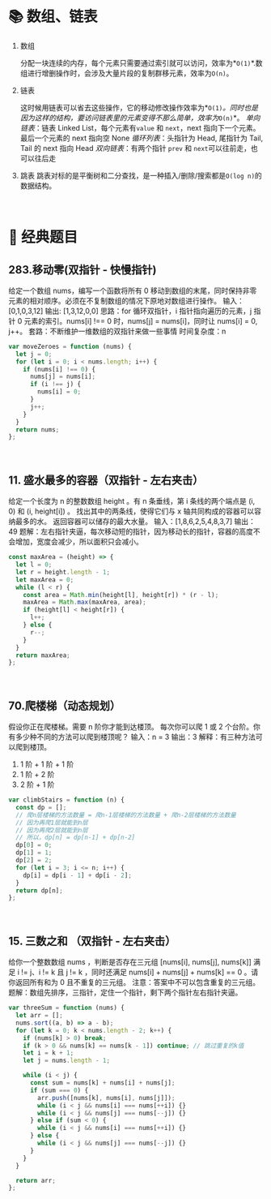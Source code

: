 # 📚 数组、链表

1. 数组

   分配一块连续的内存，每个元素只需要通过索引就可以访问，效率为*`O(1)`*.数组进行增删操作时，会涉及大量片段的复制群移元素，效率为`O(n)`。

2. 链表

   这时候用链表可以省去这些操作，它的移动修改操作效率为*`O(1)`*。同时也是因为这样的结构，要访问链表里的元素变得不那么简单，效率为*`O(n)`*。
   _单向链表_：链表 Linked List，每个元素有`value` 和 `next`，next 指向下一个元素。最后一个元素的 next 指向空 None
   _循环列表_：头指针为 Head, 尾指针为 Tail, Tail 的 next 指向 Head
   _双向链表_：有两个指针 `prev` 和 `next`可以往前走，也可以往后走

3. 跳表
   跳表对标的是平衡树和二分查找，是一种插入/删除/搜索都是`O(log n)`的数据结构。

<br/>

# 🏫 经典题目

## 283.移动零(双指针 - 快慢指针)

给定一个数组 nums，编写一个函数将所有 0 移动到数组的末尾，同时保持非零元素的相对顺序。必须在不复制数组的情况下原地对数组进行操作。
输入：[0,1,0,3,12]
输出: [1,3,12,0,0]
思路：for 循环双指针，i 指针指向遍历的元素，j 指针 0 元素的索引。nums[i] !== 0 时，nums[j] = nums[i]，同时让 nums[i] = 0, j++。
套路：不断维护一维数组的双指针来做一些事情
时间复杂度：n

```js
var moveZeroes = function (nums) {
  let j = 0;
  for (let i = 0; i < nums.length; i++) {
    if (nums[i] !== 0) {
      nums[j] = nums[i];
      if (i !== j) {
        nums[i] = 0;
      }
      j++;
    }
  }
  return nums;
};
```

<br/>

## 11. 盛水最多的容器（双指针 - 左右夹击）

给定一个长度为 n 的整数数组 height 。有 n 条垂线，第 i 条线的两个端点是 (i, 0) 和 (i, height[i]) 。
找出其中的两条线，使得它们与 x 轴共同构成的容器可以容纳最多的水。
返回容器可以储存的最大水量。
输入：[1,8,6,2,5,4,8,3,7]
输出：49
题解：左右指针夹逼，每次移动短的指针，因为移动长的指针，容器的高度不会增加，宽度会减少，所以面积只会减小。

```js
const maxArea = (height) => {
  let l = 0;
  let r = height.length - 1;
  let maxArea = 0;
  while (l < r) {
    const area = Math.min(height[l], height[r]) * (r - l);
    maxArea = Math.max(maxArea, area);
    if (height[l] < height[r]) {
      l++;
    } else {
      r--;
    }
  }
  return maxArea;
};
```

<br/>

## 70.爬楼梯（动态规划）

假设你正在爬楼梯。需要 n 阶你才能到达楼顶。
每次你可以爬 1 或 2 个台阶。你有多少种不同的方法可以爬到楼顶呢？
输入：n = 3
输出：3
解释：有三种方法可以爬到楼顶。

1. 1 阶 + 1 阶 + 1 阶
2. 1 阶 + 2 阶
3. 2 阶 + 1 阶

```js
var climbStairs = function (n) {
  const dp = [];
  // 爬n层楼梯的方法数量 = 爬n-1层楼梯的方法数量 + 爬n-2层楼梯的方法数量
  // 因为再爬1层就能到n层
  // 因为再爬2层就能到n层
  // 所以，dp[n] = dp[n-1] + dp[n-2]
  dp[0] = 0;
  dp[1] = 1;
  dp[2] = 2;
  for (let i = 3; i <= n; i++) {
    dp[i] = dp[i - 1] + dp[i - 2];
  }
  return dp[n];
};
```

<br/>

## 15. 三数之和 （双指针 - 左右夹击）

给你一个整数数组 nums ，判断是否存在三元组 [nums[i], nums[j], nums[k]] 满足 i != j、i != k 且 j != k ，同时还满足 nums[i] + nums[j] + nums[k] == 0 。请你返回所有和为 0 且不重复的三元组。
注意：答案中不可以包含重复的三元组。
题解：数组先排序，三指针，定住一个指针，剩下两个指针左右指针夹逼。

```js
var threeSum = function (nums) {
  let arr = [];
  nums.sort((a, b) => a - b);
  for (let k = 0; k < nums.length - 2; k++) {
    if (nums[k] > 0) break;
    if (k > 0 && nums[k] == nums[k - 1]) continue; // 跳过重复的k值
    let i = k + 1;
    let j = nums.length - 1;

    while (i < j) {
      const sum = nums[k] + nums[i] + nums[j];
      if (sum === 0) {
        arr.push([nums[k], nums[i], nums[j]]);
        while (i < j && nums[i] === nums[++i]) {}
        while (i < j && nums[j] === nums[--j]) {}
      } else if (sum < 0) {
        while (i < j && nums[i] === nums[++i]) {}
      } else {
        while (i < j && nums[j] === nums[--j]) {}
      }
    }
  }

  return arr;
};
```
